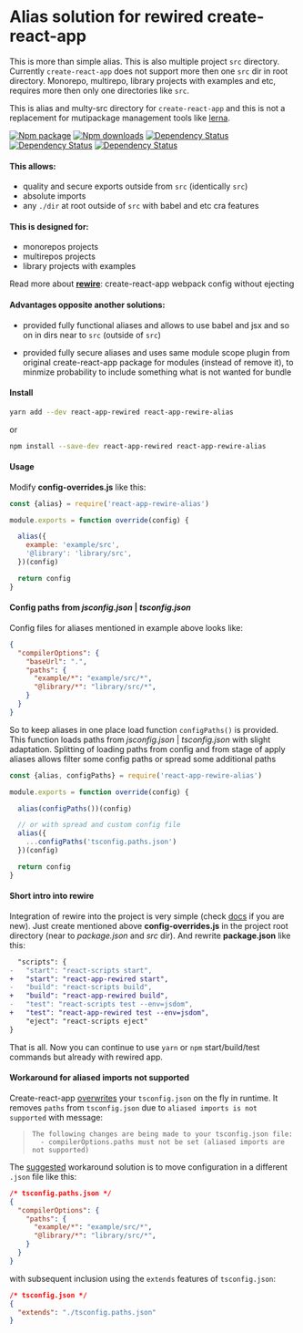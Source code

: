 # Alias solution for rewired create-react-app

This is more than simple alias. This is also multiple project `src`
directory. Currently `create-react-app` does not support more then one
`src` dir in root directory. Monorepo, multirepo, library projects with
examples and etc, requires more then only one directories like `src`.

This is alias and multy-src directory for `create-react-app` and this is not
a replacement for mutipackage management tools like
[lerna](https://github.com/lerna/lerna).

[![Npm package](https://img.shields.io/npm/v/react-app-rewire-alias.svg?style=flat)](https://npmjs.com/package/react-app-rewire-alias)
[![Npm downloads](https://img.shields.io/npm/dm/react-app-rewire-alias.svg?style=flat)](https://npmjs.com/package/react-app-rewire-alias)
[![Dependency Status](https://david-dm.org/oklas/react-app-rewire-alias.svg)](https://david-dm.org/oklas/react-app-rewire-alias)
[![Dependency Status](https://img.shields.io/github/stars/oklas/react-app-rewire-alias.svg?style=social&label=Star)](https://github.com/oklas/react-app-rewire-alias)
[![Dependency Status](https://img.shields.io/twitter/follow/oklaspec.svg?style=social&label=Follow)](https://twitter.com/oklaspec)


#### This allows:

* quality and secure exports outside from `src` (identically `src`)
* absolute imports
* any `./dir` at root outside of `src` with babel and etc cra features

#### This is designed for:

* monorepos projects
* multirepos projects
* library projects with examples

Read more about **[rewire](https://github.com/timarney/react-app-rewired)**:
create-react-app webpack config without ejecting

#### Advantages opposite another solutions:

 * provided fully functional aliases and allows to use babel and jsx and
   so on in dirs near to `src` (outside of `src`)

 * provided fully secure aliases and uses same module scope plugin from
   original create-react-app package for modules (instead of remove it),
   to minmize probability to include something what is not wanted for bundle

#### Install

```sh
yarn add --dev react-app-rewired react-app-rewire-alias
```

or

```sh
npm install --save-dev react-app-rewired react-app-rewire-alias
```

#### Usage

Modify **config-overrides.js** like this:

```js
const {alias} = require('react-app-rewire-alias')

module.exports = function override(config) {

  alias({
    example: 'example/src',
    '@library': 'library/src',
  })(config)

  return config
}
```

#### Config paths from *jsconfig.json* | *tsconfig.json*

Config files for aliases mentioned in example above looks like:

```json
{
  "compilerOptions": {
    "baseUrl": ".",
    "paths": {
      "example/*": "example/src/*",
      "@library/*": "library/src/*",
    }
  }
}
```

So to keep aliases in one place load function `configPaths()` is provided.
This function loads paths from *jsconfig.json* | *tsconfig.json* with
slight adaptation. Splitting of loading paths from config and from stage of
apply aliases allows filter some config paths or spread some additional paths

```js
const {alias, configPaths} = require('react-app-rewire-alias')

module.exports = function override(config) {

  alias(configPaths())(config)

  // or with spread and custom config file
  alias({
    ...configPaths('tsconfig.paths.json')
  })(config)

  return config
}
```

#### Short intro into rewire

Integration of rewire into the project is very simple (check
[docs](https://github.com/timarney/react-app-rewired#readme) if you are new).
Just create mentioned above **config-overrides.js** in the project root directory
(near to *package.json* and *src* dir). And rewrite **package.json** like this:

```diff
  "scripts": {
-   "start": "react-scripts start",
+   "start": "react-app-rewired start",
-   "build": "react-scripts build",
+   "build": "react-app-rewired build",
-   "test": "react-scripts test --env=jsdom",
+   "test": "react-app-rewired test --env=jsdom",
    "eject": "react-scripts eject"
}
```

That is all. Now you can continue to use `yarn` or `npm` start/build/test commands but
already with rewired app.

#### Workaround for aliased imports not supported

Create-react-app [overwrites](https://github.com/facebook/create-react-app/blob/v3.4.1/packages/react-scripts/scripts/utils/verifyTypeScriptSetup.js#L242)
your `tsconfig.json` on the fly in runtime. It removes `paths` from `tsconfig.json` due
to `aliased imports is not supported` with message:

> ```
> The following changes are being made to your tsconfig.json file: 
>   - compilerOptions.paths must not be set (aliased imports are not supported)
> ```

The [suggested](https://github.com/facebook/create-react-app/issues/5645#issuecomment-435201019)
workaround solution is to move configuration in a different `.json` file like this:

```json
/* tsconfig.paths.json */
{
  "compilerOptions": {
    "paths": {
      "example/*": "example/src/*",
      "@library/*": "library/src/*",
    }
  }
}
```

with subsequent inclusion using the `extends` features of `tsconfig.json`:

```json
/* tsconfig.json */
{
  "extends": "./tsconfig.paths.json"
}
```
